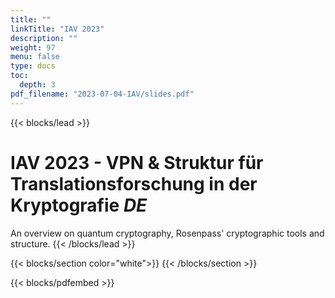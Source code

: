 ```yaml
---
title: ""
linkTitle: "IAV 2023"
description: ""
weight: 97
menu: false
type: docs
toc:
  depth: 3
pdf_filename: "2023-07-04-IAV/slides.pdf"
---
```


{{< blocks/lead >}}
# IAV 2023 - VPN & Struktur für Translationsforschung in der Kryptografie <i class="fa-regular fa-language h6 text-light"> DE </i> 

An overview on quantum cryptography, Rosenpass' cryptographic tools and structure.
{{< /blocks/lead >}}

{{< blocks/section color="white">}}
{{< /blocks/section >}}

{{< blocks/pdfembed >}}